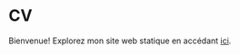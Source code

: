 # CV
Bienvenue! Explorez mon site web statique en accédant [ici](https://anisfetoui.github.io/CV-Portfolio/).